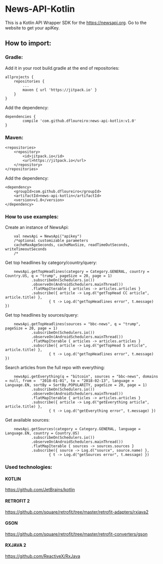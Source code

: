 # News-API-Kotlin
This is a Kotlin API Wrapper SDK for the https://newsapi.org. Go to the website to get your apiKey.

## How to import:
### Gradle:
Add it in your root build.gradle at the end of repositories:

	allprojects {
		repositories {
			...
			maven { url 'https://jitpack.io' }
		}
	}
  
Add the dependency:

	dependencies {
	        compile 'com.github.dfloureiro:news-api-kotlin:v1.0'
	}

### Maven:

	<repositories>
		<repository>
		    <id>jitpack.io</id>
		    <url>https://jitpack.io</url>
		</repository>
	</repositories>
  
Add the dependency:

	<dependency>
	    <groupId>com.github.dfloureiro</groupId>
	    <artifactId>news-api-kotlin</artifactId>
	    <version>v1.0</version>
	</dependency>


### How to use examples:
Create an instance of NewsApi:

        val newsApi = NewsApi("apikey")
        /*optional customizable parameters
        cacheMaxAgeSeconds, cacheMaxSize, readTimeOutSeconds, writeTimeoutSeconds
        /*

Get top headlines by category/country/query:

        newsApi.getTopHeadlines(category = Category.GENERAL, country = Country.US, q = "trump", pageSize = 20, page = 1)
                .subscribeOn(Schedulers.io())
                .observeOn(AndroidSchedulers.mainThread())
                .flatMapIterable { articles -> articles.articles }
                .subscribe({ article -> Log.d("getTopHead CC article", article.title) },
                        { t -> Log.d("getTopHeadlines error", t.message) })
		
Get top headlines by sources/query:

        newsApi.getTopHeadlines(sources = "bbc-news", q = "trump", pageSize = 20, page = 1)
                .subscribeOn(Schedulers.io())
                .observeOn(AndroidSchedulers.mainThread())
                .flatMapIterable { articles -> articles.articles }
                .subscribe({ article -> Log.d("getTopHead S article", article.title) },
                        { t -> Log.d("getTopHeadlines error", t.message) })

Search articles from the full repo with everything:

        newsApi.getEverything(q = "bitcoin", sources = "bbc-news", domains = null, from =  "2018-01-01", to = "2018-02-13", language = Language.EN, sortBy = SortBy.POPULARITY, pageSize = 20, page = 1)
                .subscribeOn(Schedulers.io())
                .observeOn(AndroidSchedulers.mainThread())
                .flatMapIterable { articles -> articles.articles }
                .subscribe({ article -> Log.d("getEverything article", article.title) },
                        { t -> Log.d("getEverything error", t.message) })

Get available sources:

        newsApi.getSources(category = Category.GENERAL, language = Language.EN, country = Country.US)
                .subscribeOn(Schedulers.io())
                .observeOn(AndroidSchedulers.mainThread())
                .flatMapIterable { sources -> sources.sources }
                .subscribe({ source -> Log.d("source", source.name) },
                        { t -> Log.d("getSources error", t.message) })
			

### Used technologies:
#### KOTLIN
https://github.com/JetBrains/kotlin
#### RETROFIT 2
https://github.com/square/retrofit/tree/master/retrofit-adapters/rxjava2
#### GSON
https://github.com/square/retrofit/tree/master/retrofit-converters/gson
#### RXJAVA 2
https://github.com/ReactiveX/RxJava
